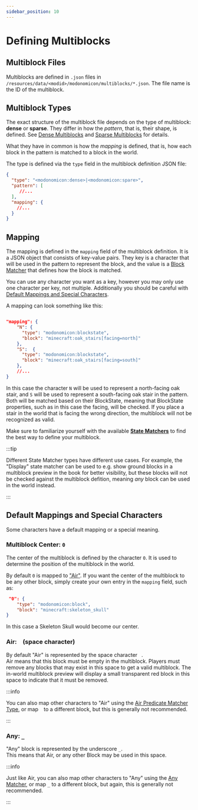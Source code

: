 ```yaml
---
sidebar_position: 10
---
```


# Defining Multiblocks

## Multiblock Files 

Multiblocks are defined in `.json` files in `/resources/data/<modid>/modonomicon/multiblocks/*.json`. The file name is the ID of the multiblock.


## Multiblock Types

The exact structure of the multiblock file depends on the type of multiblock: **dense** or **sparse**. 
They differ in how the *pattern*, that is, their shape, is defined. See [Dense Multiblocks](./dense-multiblocks) and [Sparse Multiblocks](./sparse-multiblocks) for details.

What they have in common is how the *mapping* is defined, that is, how each block in the pattern is matched to a block in the world.

The type is defined via the `type` field in the multiblock definition JSON file:

```json
{
  "type": "<modonomicon:dense>|<modonomicon:spare>",
  "pattern": [
     //...
  ],
  "mapping": {
    //...
  }
}
```

## Mapping

The mapping is defined in the `mapping` field of the multiblock definition. It is a JSON object that consists of key-value pairs. They key is a character that will be used in the pattern to represent the block, and the value is a [Block Matcher](../state-matchers/) that defines how the block is matched.

You can use any character you want as a key, however you may only use one character per key, not multiple. Additionally you should be careful with [Default Mappings and Special Characters](#default-mappings-and-special-characters).

A mapping can look something like this: 

```json

"mapping": {
    "N": {
      "type": "modonomicon:blockstate",
      "block": "minecraft:oak_stairs[facing=north]"
    },
    "S":  {
      "type": "modonomicon:blockstate",
      "block": "minecraft:oak_stairs[facing=south]"
    },
    //...
}
```

In this case the character `N` will be used to represent a north-facing oak stair, and `S` will be used to represent a south-facing oak stair in the pattern. Both will be matched based on their BlockState, meaning that BlockState properties, such as in this case the facing, will be checked. If you place a stair in the world that is facing the wrong direction, the multiblock will not be recognized as valid.

Make sure to familiarize yourself with the available **[State Matchers](../state-matchers/)** to find the best way to define your multiblock.

:::tip

Different State Matcher types have different use cases. For example, the "Display" state matcher can be used to e.g. show ground blocks in a multiblock preview in the book for better visibility, but these blocks will not be checked against the multiblock defition, meaning *any* block can be used in the world instead. 

:::

## Default Mappings and Special Characters

Some characters have a default mapping or a special meaning.

### Multiblock Center: `0`

The center of the multiblock is defined by the character `0`. 
It is used to determine the position of the multiblock in the world.

By default `0` is mapped to ["Air"](#air--space-character).
If you want the center of the multiblock to be any other block, simply create your own entry in the `mapping` field, such as:

```json
 "0": {
    "type": "modonomicon:block",
    "block": "minecraft:skeleton_skull"
}
```

In this case a Skeleton Skull would become our center.

### Air: <code>&nbsp;</code> (space character)

By default "Air" is represented by the space character <code>&nbsp;</code>.   
Air means that this block must be empty in the multiblock. Players must remove any blocks that may exist in this space to get a valid multiblock.
The in-world multiblock preview will display a small transparent red block in this space to indicate that it must be removed.


:::info 

You can also map other characters to "Air" using the [Air Predicate Matcher Type](../state-matchers/predicate-matcher#air-predicate), or map <code>&nbsp;</code> to a different block, but this is generally not recommended.

:::

### Any: `_`

"Any" block is represented by the underscore `_`.  
This means that Air, or any other Block may be used in this space.

:::info 

Just like Air, you can also map other characters to "Any" using the [Any Matcher](../state-matchers/any-matcher), or map `_` to a different block, but again, this is generally not recommended.

:::